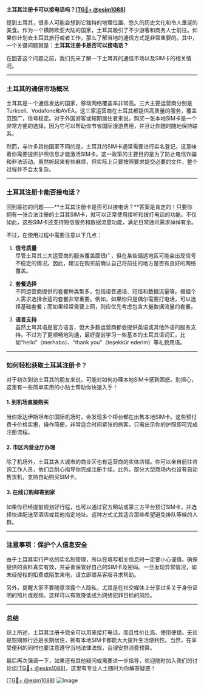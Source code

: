 **土耳其注册卡可以接电话吗？[[TG💪+ @esim1088](https://t.me/s/esim1088)]**

提到土耳其，很多人可能会想到它独特的地理位置、悠久的历史文化和令人垂涎的美食。作为一个横跨欧亚大陆的国家，土耳其吸引了不少游客和商务人士前往。如果你计划去土耳其旅行或者工作，那么了解当地的通信方式是非常重要的。其中，一个关键问题就是：**土耳其注册卡是否可以接电话？**

在回答这个问题之前，我们先来了解一下土耳其的通信市场以及SIM卡的相关情况。

---

### 土耳其的通信市场概况

土耳其是一个通信发达的国家，移动网络覆盖率非常高。三大主要运营商分别是Turkcell、Vodafone和AVEA。这三家运营商在土耳其都提供高质量的服务，覆盖范围广，信号稳定。对于外国游客或短期居住者来说，购买一张本地SIM卡是一个非常方便的选择，因为它可以帮助你节省国际漫游费用，并且让你随时随地保持联系。

然而，与许多其他国家不同的是，土耳其的SIM卡通常需要进行实名登记。这意味着你需要提供护照信息才能激活SIM卡。这一政策的主要目的是为了防止电信诈骗和非法活动。虽然听起来有些麻烦，但实际上只要按照要求提交必要的文件，整个过程并不会太复杂。

---

### 土耳其注册卡能否接电话？

回到最初的问题——**土耳其注册卡是否可以接电话？**答案是肯定的！只要你拥有一张合法注册的土耳其SIM卡，就可以正常使用接听和拨打电话的功能。不仅如此，这些SIM卡还支持短信服务和数据流量功能，满足日常通讯需求绰绰有余。

不过，在使用过程中需要注意以下几点：

1. **信号质量**  
   尽管土耳其三大运营商的服务覆盖面很广，但在某些偏远地区可能会出现信号不稳定的情况。因此，建议在购买前确认自己将前往的地方是否有良好的网络覆盖。

2. **套餐选择**  
   不同运营商提供的套餐种类繁多，包括语音通话、短信和数据流量等。根据个人需求选择合适的套餐非常重要。例如，如果你只是偶尔需要打电话，可以选择基础套餐；而如果经常需要上网，则应优先考虑包含大量数据流量的套餐。

3. **语言支持**  
   虽然土耳其语是官方语言，但大多数运营商都会提供英语或其他外语的服务支持。不过为了更顺畅地沟通，最好提前学习一些基本的土耳其语词汇，比如“hello”（merhaba）、“thank you”（teşekkür ederim）等礼貌用语。

---

### 如何轻松获取土耳其注册卡？

对于初次到访土耳其的朋友来说，可能对如何办理本地SIM卡感到困惑。别担心，这里有一些简单实用的小贴士帮助你快速入手！

#### 1. 到机场直接购买
当你抵达伊斯坦布尔国际机场时，会发现多个柜台都在出售本地SIM卡。这些预付费卡价格实惠，操作简便，非常适合时间紧张的旅客。只需出示你的护照即可完成注册流程。

#### 2. 市区内营业厅办理
除了机场外，土耳其各大城市的商业区也有运营商的实体店铺。你可以亲自前往咨询工作人员，他们会耐心指导你完成注册手续。此外，部分大型商场内也设有自动售货机，支持自助购买SIM卡。

#### 3. 在线订购邮寄到家
如果你已经提前规划好行程，也可以通过官方网站或第三方平台预订SIM卡，并选择快递配送至酒店或其他指定地址。这种方式尤其适合那些希望避免排队等候的人群。

---

### 注意事项：保护个人信息安全

由于土耳其实行严格的实名制管理，所以在填写相关信息时一定要小心谨慎。确保提供的资料真实有效，并妥善保管好自己的SIM卡及密码。一旦发现异常情况，如未经授权的扣费或陌生来电，请立即联系客服寻求帮助。

另外，提醒大家不要随意泄露个人隐私，尤其是在社交媒体上分享过多关于身份证明的照片或视频。这样可以有效降低成为网络犯罪目标的风险。

---

### 总结

综上所述，土耳其注册卡完全可以用来接打电话，而且性价比高、使用便捷。无论是短期旅行还是长期居住，拥有本地SIM卡都能大大提升生活便利性。当然，在享受便利的同时也要注意遵守当地法律法规，合理安排消费预算。

最后再次强调一下，如果还有其他疑问或需要进一步指导，欢迎随时加入我们的讨论组[[TG💪+ @esim1088](https://t.me/s/esim1088)]，这里有专业人士随时为你解答疑惑！

[[TG💪+ @esim1088](https://t.me/s/esim1088)] ![Image](https://i.postimg.cc/4NQfJmqS/Snipaste-2025-05-13-00-14-12.png)